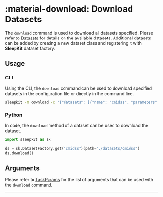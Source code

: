 # :material-download: Download Datasets

The `download` command is used to download all datasets specified. Please refer to [Datasets](../datasets/index.md) for details on the available datasets. Additional datasets can be added by creating a new dataset class and registering it with __SleepKit__ dataset factory.

## <span class="sk-h2-span">Usage</span>

### CLI

Using the CLI, the `download` command can be used to download specified datasets in the configuration file or directly in the command line.

```bash
sleepkit -m download -c '{"datasets": [{"name": "cmidss", "parameters": {"path": ".datatasets/cmidss"}}]}'
```

### Python

In code, the `download` method of a dataset can be used to download the dataset.

```py linenums="1"
import sleepkit as sk

ds = sk.DatasetFactory.get("cmidss")(path="./datasets/cmidss")
ds.download()

```

## <span class="sk-h2-span">Arguments </span>

Please refer to [TaskParams](../modes/configuration.md#taskparams) for the list of arguments that can be used with the `download` command.

---
